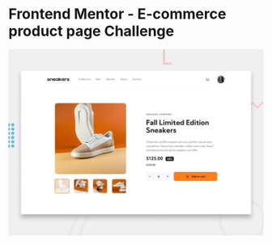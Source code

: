 # Frontend Mentor - E-commerce product page Challenge

![Design preview for the E-commerce product page coding challenge](./design/desktop-preview.jpg)

